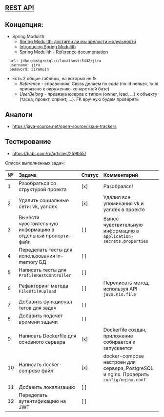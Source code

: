 ## [REST API](http://localhost:8080/doc)

## Концепция:

- Spring Modulith
    - [Spring Modulith: достигли ли мы зрелости модульности](https://habr.com/ru/post/701984/)
    - [Introducing Spring Modulith](https://spring.io/blog/2022/10/21/introducing-spring-modulith)
    - [Spring Modulith - Reference documentation](https://docs.spring.io/spring-modulith/docs/current-SNAPSHOT/reference/html/)

```
  url: jdbc:postgresql://localhost:5432/jira
  username: jira
  password: JiraRush
```

- Есть 2 общие таблицы, на которых не fk
    - _Reference_ - справочник. Связь делаем по _code_ (по id нельзя, тк id привязано к окружению-конкретной базе)
    - _UserBelong_ - привязка юзеров с типом (owner, lead, ...) к объекту (таска, проект, спринт, ...). FK вручную будем
      проверять

## Аналоги

- https://java-source.net/open-source/issue-trackers

## Тестирование

- https://habr.com/ru/articles/259055/

Список выполненных задач:

| №  | Задача                                                      | Статус | Комментарий                                                                            |
|:---|:------------------------------------------------------------|:-------|:---------------------------------------------------------------------------------------|
| 1  | Разобраться со структурой проекта                           | [x]    | Разобрался!                                                                            |
| 2  | Удалить социальные сети: vk, yandex                         | [x]    | Удалил все упоминания vk и yandex в проекте                                            |
| 3  | Вынести чувствительную информацию в отдельный проперти-файл | [ ]    | Вынес чувствительную информацию в `application-secrets.properties`                     |
| 4  | Переделать тесты для использования in-memory БД             | [ ]    |                                                                                        |
| 5  | Написать тесты для `ProfileRestController`                  | [ ]    |                                                                                        |
| 6  | Рефакторинг метода `FileUtil#upload`                        | [ ]    | Переписать метод, используя API `java.nio.file`                                        |
| 7  | Добавить функционал тегов для задач                         | [ ]    |                                                                                        |
| 8  | Добавить подсчет времени задачи                             | [ ]    |                                                                                        |
| 9  | Написать Dockerfile для основного сервера                   | [x]    | Dockerfile создан, приложение собирается и запускается                                 |
| 10 | Написать docker-compose файл                                | [x]    | docker-compose настроен для сервера, PostgreSQL и nginx. Проверить `config/nginx.conf` |
| 11 | Добавить локализацию                                        | [ ]    |                                                                                        |
| 12 | Переделать аутентификацию на JWT                            | [ ]    |                                                                                        |
